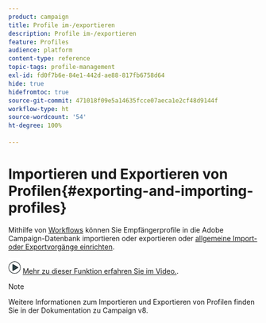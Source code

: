 ```yaml
---
product: campaign
title: Profile im-/exportieren
description: Profile im-/exportieren
feature: Profiles
audience: platform
content-type: reference
topic-tags: profile-management
exl-id: fd0f7b6e-84e1-442d-ae88-817fb6758d64
hide: true
hidefromtoc: true
source-git-commit: 471018f09e5a14635fcce07aeca1e2cf48d9144f
workflow-type: ht
source-wordcount: '54'
ht-degree: 100%

---
```


# Importieren und Exportieren von Profilen{#exporting-and-importing-profiles}



Mithilfe von [Workflows](#use-workflows) können Sie Empfängerprofile in die Adobe Campaign-Datenbank importieren oder exportieren oder [allgemeine Import- oder Exportvorgänge einrichten](#create-jobs).

![](assets/do-not-localize/how-to-video.png) [Mehr zu dieser Funktion erfahren Sie im Video.](#import-profiles-video).

>[!NOTE]
>
>Weitere Informationen zum Importieren und Exportieren von Profilen finden Sie in der Dokumentation zu Campaign v8.


<!--

## Use workflows{#use-workflows}

Exports and imports are configured in dedicated templates executed through workflows via import and export activities. They can be repeated automatically according to a schedule, for example to automate data exchange between several information systems. [Learn more](../../platform/using/import-export-workflows.md#best-practices-when-importing-data)

If necessary, you can create an occasional import or export job via the **[!UICONTROL Generic imports and exports]** feature described below.

## Create jobs{#create-jobs}

To configure and execute data imports and exports jobs, go to the **[!UICONTROL Profiles and targets]** tab and click the **[!UICONTROL Jobs]** link. [Learn more](../../platform/using/about-generic-imports-exports.md)

![](assets/s_ncs_user_interface_import_link.png)


## Tutorial video {#import-profiles-video}

This video explains how to import profiles in Adobe Campaign, for an occasional import.

>[!VIDEO](https://video.tv.adobe.com/v/25608?quality=12)

Additional Campaign Classic how-to videos are available [here](https://experienceleague.adobe.com/docs/campaign-classic-learn/tutorials/overview.html).
-->